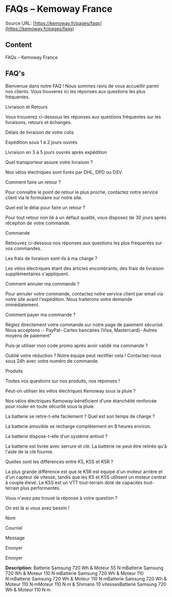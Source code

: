 # FAQs – Kemoway France

Source URL: [https://kemoway.fr/pages/faqs](https://kemoway.fr/pages/faqs)

## Content

FAQs – Kemoway France

## FAQ's

Bienvenue dans notre FAQ ! Nous sommes ravis de vous accueillir parmi nos clients. Vous trouverez ici les réponses aux questions les plus fréquentes.

Livraison et Retours

Vous trouverez ci-dessous les réponses aux questions fréquentes sur les livraisons, retours et échanges.

Délais de livraison de votre colis

Expédition sous 1 à 2 jours ouvrés

Livraison en 3 à 5 jours ouvrés après expédition

Quel transporteur assure votre livraison ?

Nos vélos électriques sont livrés par DHL, DPD ou DSV.

Comment faire un retour ?

Pour connaître le point de retour le plus proche, contactez notre service client via le formulaire sur notre site.

Quel est le délai pour faire un retour ?

Pour tout retour non lié à un défaut qualité, vous disposez de 30 jours après réception de votre commande.

Commande

Retrouvez ci-dessous nos réponses aux questions les plus fréquentes sur vos commandes.

Les frais de livraison sont-ils à ma charge ?

Les vélos électriques étant des articles encombrants, des frais de livraison supplémentaires s'appliquent.

Comment annuler ma commande ?

Pour annuler votre commande, contactez notre service client par email via notre site avant l'expédition. Nous traiterons votre demande immédiatement.

Comment payer ma commande ?

Réglez directement votre commande sur notre page de paiement sécurisé. Nous acceptons :- PayPal- Cartes bancaires (Visa, Mastercard)- Autres moyens de paiement"

Puis-je utiliser mon code promo après avoir validé ma commande ?

Oublié votre réduction ? Notre équipe peut rectifier cela ! Contactez-nous sous 24h avec votre numéro de commande.

Produits

Toutes vos questions sur nos produits, nos réponses !

Peut-on utiliser les vélos électriques Kemoway sous la pluie ?

Nos vélos électriques Kemoway bénéficient d'une étanchéité renforcée pour rouler en toute sécurité sous la pluie.

La batterie se retire-t-elle facilement ? Quel est son temps de charge ?

La batterie amovible se recharge complètement en 8 heures environ.

La batterie dispose-t-elle d'un système antivol ?

La batterie est livrée avec serrure et clé. La batterie ne peut être retirée qu'à l'aide de la clé fournie.

Quelles sont les différences entre K5, K5S et K5R ?

La plus grande différence est que le K5R est équipé d'un moteur arrière et d'un capteur de vitesse, tandis que les K5 et K5S utilisent un moteur central à couple élevé. Le K5S est un VTT tout-terrain doté de capacités tout-terrain plus performantes.

Vous n'avez pas trouvé la réponse à votre question ?

On est là si vous avez besoin !

Nom

Courriel

Message

Envoyer

Envoyer


**Description:**
Batterie Samsung 720 Wh & Moteur 55 N·mBatterie Samsung 720 Wh & Moteur 110 N·mBatterie Samsung 720 Wh & Moteur 110 N·mBatterie Samsung 720 Wh & Moteur 110 N·mBatterie Samsung 720 Wh & Moteur 110 N·mMoteur 110 N·m & Shimano 10 vitessesBatterie Samsung 720 Wh & Moteur 110 N·m
